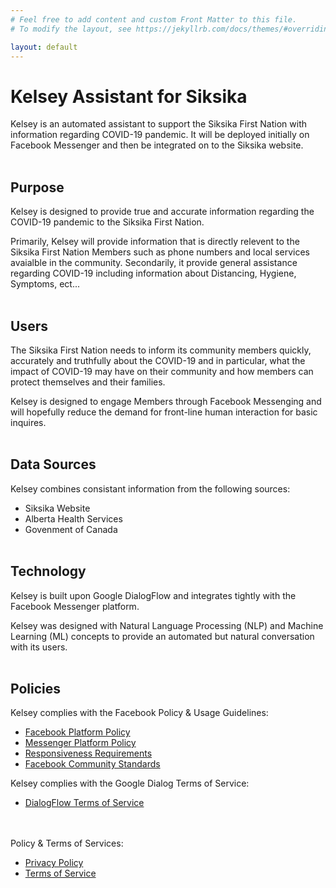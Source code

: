 ```yaml
---
# Feel free to add content and custom Front Matter to this file.
# To modify the layout, see https://jekyllrb.com/docs/themes/#overriding-theme-defaults

layout: default
---
```


# Kelsey Assistant for Siksika 
Kelsey is an automated assistant to support the Siksika First Nation with information regarding COVID-19 pandemic. It will be deployed initially on Facebook Messenger and then be integrated on to the Siksika website. 
<br /><br />

## Purpose
Kelsey is designed to provide true and accurate information regarding the COVID-19 pandemic to the Siksika First Nation. 

Primarily, Kelsey will provide information that is directly relevent to the Siksika First Nation Members such as phone numbers and local services avaialble in the community. Secondarily, it provide general assistance regarding COVID-19 including information about Distancing, Hygiene, Symptoms, ect...
<br /><br />

## Users
The Siksika First Nation needs to inform its community members quickly, accurately and truthfully about the COVID-19 and in particular, 
what the impact of COVID-19 may have on their community and how members can protect themselves and their families. 

Kelsey is designed to engage Members through Facebook Messenging and will hopefully reduce the demand for front-line human interaction for basic inquires.
<br /><br />

## Data Sources
Kelsey combines consistant information from the following sources:
* Siksika Website
* Alberta Health Services
* Govenment of Canada
<br /><br />

## Technology
Kelsey is built upon Google DialogFlow and integrates tightly with the Facebook Messenger platform.  

Kelsey was designed with Natural Language Processing (NLP) and Machine Learning (ML) concepts to provide an automated but natural conversation with its users. 
<br /><br />

## Policies

Kelsey complies with the Facebook Policy & Usage Guidelines:
* [Facebook Platform Policy](https://developers.facebook.com/policy)
* [Messenger Platform Policy](https://developers.facebook.com/docs/messenger-platform/policy/policy-overview)
* [Responsiveness Requirements](https://developers.facebook.com/docs/messenger-platform/policy/responsiveness)
* [Facebook Community Standards](https://www.facebook.com/communitystandards/)

Kelsey complies with the Google Dialog Terms of Service:
* [DialogFlow Terms of Service](https://dialogflow.com/terms)

<br /><br />
Policy & Terms of Services:
* [Privacy Policy](/kelsey/privacy_policy/) 
* [Terms of Service](/kelsey/tos/) 